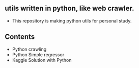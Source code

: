 ## utils written in python, like web crawler.
- This repository is making python utils for personal study.

## Contents
- Python crawling
- Python Simple regressor
- Kaggle Solution with Python